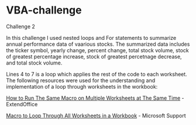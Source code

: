 # VBA-challenge
Challenge 2

In this challenge I used nested loops and For statements to summarize annual performance data of vaarious stocks. 
The summarized data includes the ticker symbol, yearly change, percent change, total stock volume, stock of greatest percentage increase, stock of greatest percetnage decrease, and total stock volume.

Lines 4 to 7 is a loop which applies the rest of the code to each worksheet.
The following resources were used for the understanding and implementation of a loop through worksheets in the workbook: 

[How to Run The Same Macro on Multiple Worksheets at The Same Time](https://www.extendoffice.com/documents/excel/5333-excel-run-macro-multiple-sheets.html) - ExtendOffice 

[Macro to Loop Through All Worksheets in a Workbook](https://support.microsoft.com/en-us/topic/macro-to-loop-through-all-worksheets-in-a-workbook-feef14e3-97cf-00e2-538b-5da40186e2b0) - Microsoft Support

